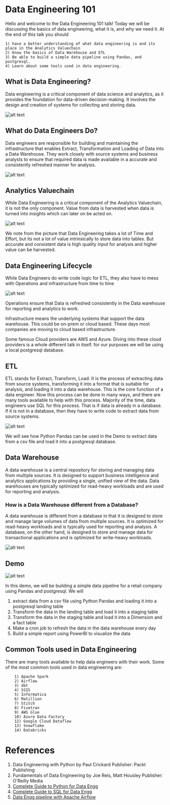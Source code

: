 
# Data Engineering 101

Hello and welcome to the Data Engineering 101 talk! 
Today we will be discussing the basics of data engineering, what it is, and why we need it. 
At the end of this talk you should 

    1) have a better understanding of what data engineering is and its place in the Analytics Valuechain
    2) Know the basics of Data Warehouse and ETL
    3) Be able to build a simple data pipeline using Pandas, and postgresql.
    4) Learn about some tools used in data engineering.

## What is Data Engineering?

Data engineering is a critical component of data science and analytics, as it provides the foundation for data-driven decision-making.
It involves the design and creation of systems for collecting and storing data. 

![alt text](/pics/DE1.jpeg)

## What do Data Engineers Do?

Data engineers are responsible for building and maintaining the infrastructure that enables Extract, Transformation and Loading of Data into a Data Warehouse.
They work closely with source systems and business analysts to ensure that required data is made available in a accurate and consistently refreshed manner for analysis.

![alt text](/pics/DE8.jpeg)

## Analytics Valuechain

While Data Engineering is a critical component of the Analytics Valuechain, it is not the only component. Value from data is harvested when data is turned into insights which can later on be acted on.

![alt text](/pics/DE4.jpeg)

We note from the picture that Data Engineering takes a lot of Time and Effort, but its not a lot of value intrinsically to store data into tables. 
But accurate and consistent data is high quality input for analysis and higher value can be harvested.

## Data Engineering Lifecycle

While Data Engineers do write code logic for ETL, they also have to mess with Operations and infrastructure from time to time

![alt text](/pics/DE7.jpeg)

Operations ensure that Data is refreshed consistently in the Data warehouse for reporting and analytics to work. 

Infrastructure means the underlying systems that support the data warehouse. This could be on-prem or cloud based. These days most companies are moving to cloud based infrastructure.

Some famous Cloud providers are AWS and Azure. Diving into these cloud providers is a whole different talk in itself. for our purposes we will be using a local postgresql database.

## ETL

ETL stands for Extract, Transform, Load. 
It is the process of extracting data from source systems, transforming it into a format that is suitable for analysis, and loading it into a data warehouse.
This is the core function of a data engineer.
Now this process can be done in many ways, and there are many tools available to help with this process.
Majority of the time, data engineers use SQL for this process. That is if data is already in a database. If it is not in a database, then they have to write code to extract data from source systems.

![alt text](/pics/DE2.jpeg)

We will see how Python Pandas can be used in the Demo to extract data from a csv file and load it into a postgresql database.

## Data Warehouse

A data warehouse is a central repository for storing and managing data from multiple sources.
It is designed to support business intelligence and analytics applications by providing a single, unified view of the data.
Data warehouses are typically optimized for read-heavy workloads and are used for reporting and analysis.

### How is a Data Warehouse different from a Database?

A data warehouse is different from a database in that it is designed to store and manage large volumes of data from multiple sources.
It is optimized for read-heavy workloads and is typically used for reporting and analysis.
A database, on the other hand, is designed to store and manage data for transactional applications and is optimized for write-heavy workloads.

![alt text](/pics/DE5.jpeg)

## Demo

![alt text](/pics/DE6.jpeg)

In this demo, we will be building a simple data pipeline for a retail company using Pandas and postgresql.
We will 

1) extract data from a csv file using Python Pandas and loading it into a postgresql landing table
2) Transform the data in the landing table and load it into a staging table
3) Transform the data in the staging table and load it into a Dimension and a fact table
4) Make a cron job to refresh the data in the data warehouse every day
5) Build a simple report using PowerBI to visualize the data

## Common Tools used in Data Engineering

There are many tools available to help data engineers with their work.
Some of the most common tools used in data engineering are:
```
    1) Apache Spark
    2) Airflow
    3) dbt
    4) SSIS
    5) Informatica
    6) Matillion
    7) Stitch
    8) Fivetran
    9) AWS Glue
    10) Azure Data Factory
    12) Google Cloud Dataflow
    13) Snowflake
    14) Databricks
```

# References

1) Data Engineering with Python by Paul Crickard Publisher: Packt Publishing
2) Fundamentals of Data Engineering by Joe Reis, Matt Housley Publisher: O'Reilly Media
3) [Complete Guide to Python for Data Engg](https://www.linkedin.com/learning/complete-guide-to-python-for-data-engineering-from-beginner-to-advanced/)
4) [Complete Guide to SQL for Data Engg](https://www.linkedin.com/learning/complete-guide-to-sql-for-data-engineering-from-beginner-to-advanced/)
5) [Data Engg pipeline with Apache Airflow](https://www.linkedin.com/learning/data-engineering-pipeline-management-with-apache-airflow/)

